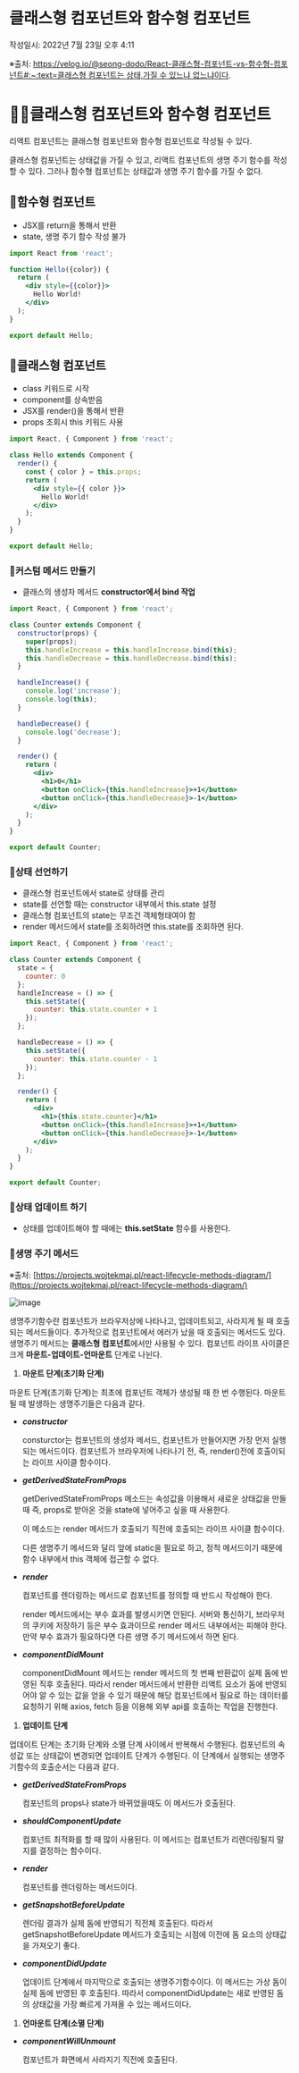 # 클래스형 컴포넌트와 함수형 컴포넌트

작성일시: 2022년 7월 23일 오후 4:11

※출처: [https://velog.io/@seong-dodo/React-클래스형-컴포넌트-vs-함수형-컴포넌트#:~:text=클래스형 컴포넌트는 상태,가질 수 있느냐 없느냐이다](https://velog.io/@seong-dodo/React-%ED%81%B4%EB%9E%98%EC%8A%A4%ED%98%95-%EC%BB%B4%ED%8F%AC%EB%84%8C%ED%8A%B8-vs-%ED%95%A8%EC%88%98%ED%98%95-%EC%BB%B4%ED%8F%AC%EB%84%8C%ED%8A%B8#:~:text=%ED%81%B4%EB%9E%98%EC%8A%A4%ED%98%95%20%EC%BB%B4%ED%8F%AC%EB%84%8C%ED%8A%B8%EB%8A%94%20%EC%83%81%ED%83%9C,%EA%B0%80%EC%A7%88%20%EC%88%98%20%EC%9E%88%EB%8A%90%EB%83%90%20%EC%97%86%EB%8A%90%EB%83%90%EC%9D%B4%EB%8B%A4).

# ✍🏻클래스형 컴포넌트와 함수형 컴포넌트

리액트 컴포넌트는 클래스형 컴포넌트와 함수형 컴포넌트로 작성될 수 있다.

클래스형 컴포넌트는 상태값을 가질 수 있고, 리액트 컴포넌트의 생명 주기 함수를 작성할 수 있다. 그러나 함수형 컴포넌트는 상태값과 생명 주기 함수를 가질 수 없다.

## 📖함수형 컴포넌트

- JSX를 return을 통해서 반환
- state, 생명 주기 함수 작성 불가

```jsx
import React from 'react';

function Hello({color}) {
  return (
    <div style={{color}}>
      Hello World!
    </div>
  );
}

export default Hello;
```

## 📖클래스형 컴포넌트

- class 키워드로 시작
- component를 상속받음
- JSX를 render()을 통해서 반환
- props 조회시 this 키워드 사용

```jsx
import React, { Component } from 'react';

class Hello extends Component {
  render() {
    const { color } = this.props;
    return (
      <div style={{ color }}>
        Hello World!
      </div>
    );
  }
}

export default Hello;
```

### 📎커스텀 메서드 만들기

- 클래스의 생성자 메서드 **constructor에서 bind 작업**

```jsx
import React, { Component } from 'react';

class Counter extends Component {
  constructor(props) {
    super(props);
    this.handleIncrease = this.handleIncrease.bind(this);
    this.handleDecrease = this.handleDecrease.bind(this);
  }

  handleIncrease() {
    console.log('increase');
    console.log(this);
  }

  handleDecrease() {
    console.log('decrease');
  }

  render() {
    return (
      <div>
        <h1>0</h1>
        <button onClick={this.handleIncrease}>+1</button>
        <button onClick={this.handleDecrease}>-1</button>
      </div>
    );
  }
}

export default Counter;
```

### 📎상태 선언하기

- 클래스형 컴포넌트에서 state로 상태를 관리
- state를 선언할 때는 constructor 내부에서 this.state 설정
- 클래스형 컴포넌트의 state는 무조건 객체형태여야 함
- render 메서드에서 state를 조회하려면 this.state를 조회하면 된다.

```jsx
import React, { Component } from 'react';

class Counter extends Component {
  state = {
    counter: 0
  };
  handleIncrease = () => {
    this.setState({
      counter: this.state.counter + 1
    });
  };

  handleDecrease = () => {
    this.setState({
      counter: this.state.counter - 1
    });
  };

  render() {
    return (
      <div>
        <h1>{this.state.counter}</h1>
        <button onClick={this.handleIncrease}>+1</button>
        <button onClick={this.handleDecrease}>-1</button>
      </div>
    );
  }
}

export default Counter;
```

### 📎상태 업데이트 하기

- 상태를 업데이트해야 할 때에는 **this.setState** 함수를 사용한다.

### 📎생명 주기 메서드

※출처: [https://projects.wojtekmaj.pl/react-lifecycle-methods-diagram/](https://projects.wojtekmaj.pl/react-lifecycle-methods-diagram/)

![image](https://user-images.githubusercontent.com/74875490/180597071-c1288420-902b-49ff-bbb2-699662086d8f.png)<br>

생명주기함수란 컴포넌트가 브라우저상에 나타나고, 업데이트되고, 사라지게 될 때 호출되는 메서드들이다. 추가적으로 컴포넌트에서 에러가 났을 때 호출되는 메서드도 있다. 생명주기 메서드는 **클래스형 컴포넌트**에서만 사용될 수 있다. 컴포넌트 라이프 사이클은 크게 **마운트-업데이트-언마운트** 단계로 나뉜다.

1. **마운트 단계(초기화 단계)**

마운트 단계(초기화 단계)는 최초에 컴포넌트 객체가 생성될 때 한 번 수행된다. 마운트될 때 발생하는 생명주기들은 다음과 같다.

- ***constructor***
    
    consturctor는 컴포넌트의 생성자 메서드, 컴포넌트가 만들어지면 가장 먼저 실행되는 메서드이다. 컴포넌트가 브라우저에 나타나기 전, 즉, render()전에 호출이되는 라이프 사이클 함수이다.
    
- ***getDerivedStateFromProps***
    
    getDerivedStateFromProps 메소드는 속성값을 이용해서 새로운 상태값을 만들 때 즉, props로 받아온 것을 state에 넣어주고 싶을 때 사용한다.
    
    이 메소드는 render 메서드가 호출되기 직전에 호출되는 라이프 사이클 함수이다.
    
    다른 생명주기 메서드와 달리 앞에 static을 필요로 하고, 정적 메서드이기 때문에 함수 내부에서 this 객체에 접근할 수 없다.
    
- ***render***
    
    컴포넌트를 렌더링하는 메서드로 컴포넌트를 정의할 때 반드시 작성해야 한다.
    
    render 메서드에서는 부수 효과를 발생시키면 안된다. 서버와 통신하기, 브라우저의 쿠키에 저장하기 등은 부수 효과이므로 render 메서드 내부에서는 피해야 한다. 만약 부수 효과가 필요하다면 다른 생명 주기 메서드에서 하면 된다.
    
- ***componentDidMount***
    
    componentDidMount 메서드는 render 메서드의 첫 번째 반환값이 실제 돔에 반영된 직후 호출된다. 따라서 render 메서드에서 반환한 리액트 요소가 돔에 반영되어야 알 수 있는 값을 얻을 수 있기 때문에 해당 컴포넌트에서 필요로 하는 데이터를 요청하기 위해 axios, fetch 등을 이용해 외부 api를 호출하는 작업을 진행한다.
    

1. **업데이트 단계**

업데이트 단계는 초기화 단계와 소멸 단계 사이에서 반복해서 수행된다. 컴포넌트의 속성값 또는 상태값이 변경되면 업데이트 단계가 수행된다. 이 단계에서 실행되는 생명주기함수의 호출순서는 다음과 같다.

- ***getDerivedStateFromProps***
    
    컴포넌트의 props나 state가 바뀌었을때도 이 메서드가 호출된다.
    
- ***shouldComponentUpdate***
    
    컴포넌트 최적화를 할 때 많이 사용된다. 이 메서드는 컴포넌트가 리렌더링될지 말지를 결정하는 함수이다.
    
- ***render***
    
    컴포넌트를 렌더링하는 메서드이다.
    
- ***getSnapshotBeforeUpdate***
    
    렌더링 결과가 실제 돔에 반영되기 직전체 호출된다. 따라서 getSnapshotBeforeUpdate 메서드가 호출되는 시점에 이전에 돔 요소의 상태값을 가져오기 좋다.
    
- ***componentDidUpdate***
    
    업데이트 단계에서 마지막으로 호출되는 생명주기함수이다. 이 메서드는 가상 돔이 실제 돔에 반영된 후 호출된다. 따라서 componentDidUpdate는 새로 반영된 돔의 상태값을 가장 빠르게 가져올 수 있는 메서드이다.
    
1. **언마운트 단계(소멸 단계)**
- ***componentWillUnmount***
    
    컴포넌트가 화면에서 사라지기 직전에 호출된다.